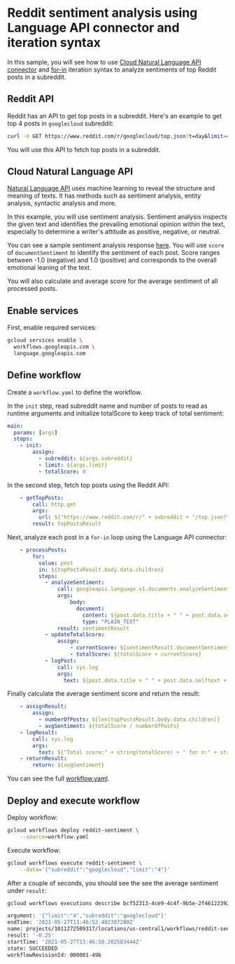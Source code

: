 # Reddit sentiment analysis using Language API connector and iteration syntax

In this sample, you will see how to use [Cloud Natural Language API
connector](https://cloud.google.com/workflows/docs/reference/googleapis/language/Overview)
and [for-in](https://cloud.google.com/workflows/docs/reference/syntax#for-in)
iteration syntax to analyze sentiments of top Reddit posts in a subreddit.

## Reddit API

Reddit has an API to get top posts in a subreddit. Here's an example to get top
4 posts in `googlecloud` subreddit:

```sh
curl -X GET https://www.reddit.com/r/googlecloud/top.json?t=day&limit=4
```

You will use this API to fetch top posts in a subreddit.

## Cloud Natural Language API

[Natural Language API](https://cloud.google.com/natural-language) uses machine
learning to reveal the structure and meaning of texts. It has methods such as
sentiment analysis, entity analysis, syntactic analysis and more.

In this example, you will use sentiment analysis. Sentiment analysis inspects
the given text and identifies the prevailing emotional opinion within the text,
especially to determine a writer's attitude as positive, negative, or neutral.

You can see a sample sentiment analysis response
[here](https://cloud.google.com/natural-language/docs/basics#sentiment_analysis_response_fields).
You will use `score` of `documentSentiment` to identify the sentiment of each
post. Score ranges between -1.0 (negative) and 1.0 (positive) and corresponds to
the overall emotional leaning of the text.

You will also calculate and average score for the average sentiment of all
processed posts.

## Enable services

First, enable required services:

```sh
gcloud services enable \
  workflows.googleapis.com \
  language.googleapis.com
```

## Define workflow

Create a `workflow.yaml` to define the workflow.

In the `init` step, read subreddit name and number of posts to read as runtime
arguments and initialize totalScore to keep track of total sentiment:

```yaml
main:
  params: [args]
  steps:
    - init:
        assign:
          - subreddit: ${args.subreddit}
          - limit: ${args.limit}
          - totalScore: 0
```

In the second step, fetch top posts using the Reddit API:

```yaml
    - getTopPosts:
        call: http.get
        args:
          url: ${"https://www.reddit.com/r/" + subreddit + "/top.json?t=day&limit=" + limit}
        result: topPostsResult
```

Next, analyze each post in a `for-in` loop using the Language API connector:

```yaml
    - processPosts:
        for:
          value: post
          in: ${topPostsResult.body.data.children}
          steps:
            - analyzeSentiment:
                call: googleapis.language.v1.documents.analyzeSentiment
                args:
                    body:
                      document:
                        content: ${post.data.title + " " + post.data.selftext}
                        type: "PLAIN_TEXT"
                result: sentimentResult
            - updateTotalScore:
                assign:
                    - currentScore: ${sentimentResult.documentSentiment.score}
                    - totalScore: ${totalScore + currentScore}
            - logPost:
                call: sys.log
                args:
                  text: ${post.data.title + " " + post.data.selftext + ":" + string(currentScore) + " " + string(totalScore)}
```

Finally calculate the average sentiment score and return the result:

```yaml
    - assignResult:
        assign:
          - numberOfPosts: ${len(topPostsResult.body.data.children)}
          - avgSentiment: ${totalScore / numberOfPosts}
    - logResult:
        call: sys.log
        args:
          text: ${"Total score:" + string(totalScore) + " for n:" + string(numberOfPosts) + " posts with average sentiment:" + string(avgSentiment)}
    - returnResult:
        return: ${avgSentiment}
```

You can see the full [workflow.yaml](workflow.yaml).

## Deploy and execute workflow

Deploy workflow:

```sh
gcloud workflows deploy reddit-sentiment \
    --source=workflow.yaml
```

Execute workflow:

```sh
gcloud workflows execute reddit-sentiment \
    --data='{"subreddit":"googlecloud","limit":"4"}'
```

After a couple of seconds, you should see the see the average sentiment under `result`:

```sh
gcloud workflows executions describe bcf52313-4ce9-4c4f-9b5e-2f461223923f --workflow reddit-sentiment --location us-central1

argument: '{"limit":"4","subreddit":"googlecloud"}'
endTime: '2021-05-27T13:46:52.402307280Z'
name: projects/1011272509317/locations/us-central1/workflows/reddit-sentiment/executions/bcf52313-4ce9-4c4f-9b5e-2f461223923f
result: '-0.25'
startTime: '2021-05-27T13:46:50.202583444Z'
state: SUCCEEDED
workflowRevisionId: 000001-49b
```
